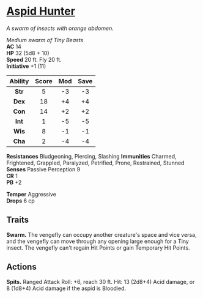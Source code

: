 # [Aspid Hunter](https://hollowknight.wiki/w/Aspid_Hunter)

*A swarm of insects with orange abdomen.*

*Medium swarm of Tiny Beasts*  
**AC** 14  
**HP** 32 (5d8 + 10)  
**Speed** 20 ft. Fly 20 ft.  
**Initiative** +1 (11)  

| Ability | Score | Mod | Save |
|:-------:|:-----:|:---:|:----:|
| **Str** | 5     | -3  | -3   |
| **Dex** | 18    | +4  | +4   |
| **Con** | 14    | +2  | +2   |
| **Int** | 1     | -5  | -5   |
| **Wis** | 8     | -1  | -1   |
| **Cha** | 2     | -4  | -4   |

**Resistances** Bludgeoning, Piercing, Slashing
**Immunities** Charmed, Frightened, Grappled, Paralyzed, Petrified, Prone, Restrained, Stunned
**Senses** Passive Perception 9  
**CR** 1  
**PB** +2  

**Temper** Aggressive  
**Drops** 6 cp  

## Traits

**Swarm.** The vengefly can occupy another creature's space and vice versa, and the vengefly can move through any opening large enough for a Tiny insect. The vengefly can't regain Hit Points or gain Temporary Hit Points.

## Actions

**Spits.** Ranged Attack Roll: +6, reach 30 ft. Hit: 13 (2d8+4) Acid damage, or 8 (1d8+4) Acid damage if the aspid is Bloodied.  
